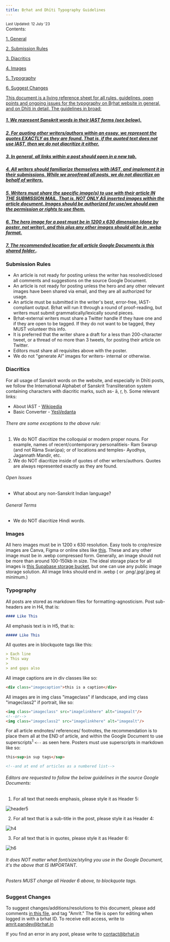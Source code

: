 ```yaml
---
title: Bṛhat and Dhīti Typography Guidelines
---
```


<div class="p-bot-32">
<small>Last Updated: 12 July '23</small>
</div>

<div class="contents null">
Contents:
</div>
<div class="contentlist">
	<p><a href=#one>1. General</a></p>
	<p><a href=#two>2. Submission Rules</p>	
	<p><a href=#three>3. Diacritics</p>
	<p><a href=#four>4. Images</p>
	<p><a href=#five>5. Typography</p>
	<p><a href=#six>6. Suggest Changes</p>
</div>

<div id="one"></div>


This document is a living reference sheet for all rules, guidelines, open points and ongoing issues for the typography on Bṛhat website in general, and on Dhīti in detail. The guidelines in broad:

##### 1. We represent Sanskrit words in their IAST forms (see below).
##### 2. For quoting other writers/authors within an essay, we represent the quotes EXACTLY as they are found. That is, if the quoted text does not use IAST, then we do not diacritize it either.
##### 3. In general, all links within a post should open in a new tab. 
##### 4. All writers should familiarize themselves with IAST, and implement it in their submissions. While we proofread all posts, we do not diacritize on behalf of writers.
##### 5. Writers must share the specific image(s) to use with their article IN THE SUBMISSION MAIL. That is, NOT ONLY AS inserted images within the article document. Images should be authorized for use/we should own the permission or rights to use them. 
##### 6. The hero image for a post must be in 1200 x 630 dimension (done by poster, not writer), and this plus any other images should all be in .webp format. 
##### 7. The recommended location for all article Google Documents is [this shared folder.](https://drive.google.com/drive/folders/1hj763vEa-__O2649T0ZO96jJqnaqdonj?usp=sharing). 


<div id="two"></div>

### Submission Rules
- An article is not ready for posting unless the writer has resolved/closed all comments and suggestions on the source Google Document.
- An article is not ready for posting unless the hero and any other relevant images have been shared via email, and they are all authorized for usage.
- An article must be submitted in the writer's best, error-free, IAST-compliant output. Bṛhat will run it through a round of proof-reading, but writers must submit grammatically/lexically sound pieces. 
- Bṛhat-external writers must share a Twitter handle if they have one and if they are open to be tagged. If they do not want to be tagged, they MUST volunteer this info.
- It is preferred that the writer share a draft for a less than 200-character tweet, or a thread of no more than 3 tweets, for posting their article on Twitter.
- Editors must share all requisites above with the poster.
- We do not "generate AI" images for writers- internal or otherwise.


<div id="three"></div>

### Diacritics
For all usage of Sanskrit words on the website, and especially in Dhīti posts, we follow the International Alphabet of Sanskrit Transliteration system containing characters with diacritic marks, such as- ā, ṛ, ḥ. Some relevant links:
- About IAST - [Wikipedia](https://en.wikipedia.org/wiki/International_Alphabet_of_Sanskrit_Transliteration)
- Basic Converter - [YesVedanta](https://www.yesvedanta.com/transliterate/)

###### There are some exceptions to the above rule:
1. We do NOT diacritize the colloquial or modern proper nouns. For example, names of recent/contemporary personalitieis- Ram Swarup (and not Rāma Svarūpa); or of locations and temples- Ayodhya, Jagannath Mandir, etc.
2. We do NOT diacritize inside of quotes of other writers/authors. Quotes are always represented exactly as they are found.

###### Open Issues
- What about any non-Sanskrit Indian language?

###### General Terms
- We do NOT diacritize Hindi words. 

<div id="four"></div>

### Images
All hero images must be in 1200 x 630 resolution. Easy tools to crop/resize images are Canva, Figma or online sites like [this](https://picresize.com/en/edit). 
These and any other image must be in .webp compressed form. Generally, an image should not be more than around 100-150kb in size.
The ideal storage place for all images is [this Supabase storage bucket](https://app.supabase.com/project/rnfvzaelmwbbvfbsppir/storage/buckets/brhatwebsite), but one can use any public image storage solution. All image links should end in .webp ( or .png/.jpg/.jpeg at minimum.)

<div id="five"></div>

### Typography
All posts are stored as markdown files for formatting-agnosticism. Post sub-headers are in H4, that is:

```markdown
#### Like This
```

All emphasis text is in H5, that is:

```markdown
##### Like This
```

All quotes are in blockquote tags like this:

```markdown
> Each line
> This way
>
> and gaps also
```

All image captions are in div classes like so:

```html
<div class="imagecaption">this is a caption</div>
```

All images are in img class "imageclass" if landscape, and img class "imageclass2" if portrait, like so:

```html
<img class="imageclass" src="imagelinkhere" alt="imagealt"/>
<!--or-->
<img class="imageclass2" src="imagelinkhere" alt="imagealt"/>
```

For all article endnotes/ references/ footnotes, the recommendation is to place them all at the END of article, and within the Google Document to use superscripts<sup>1</sup> `<--` as seen here. Posters must use superscripts in markdown like so:

```html
this<sup>in sup tags</sup>

<!--and at end of articles as a numbered list-->
```

###### Editors are requested to follow the below guidelines in the source Google Documents:
1. For all text that needs emphasis, please style it as Header 5:

<img class="imageclass" src="/images/header5.png" alt="header5"/>

2. For all text that is a sub-title in the post, please style it as Header 4:

<img class="imageclass" src="/images/header4.png" alt="h4"/>

3. For all text that is in quotes, please style it as Header 6:

<img class="imageclass" src="/images/header6.png" alt="h6"/>

###### It does NOT matter what font/size/styling you use in the Google Document, it's the above that IS IMPORTANT.

###### Posters MUST change all Header 6 above, to blockquote tags.

<div id="six"></div>

### Suggest Changes
To suggest changes/additions/resolutions to this document, please add comments [in this file](https://docs.google.com/document/d/13dfTYcXPqDRLgOlmw55ldMvvvch1597TR9DLCF3Jnsc/edit?usp=sharing), and tag "Amrit." The file is open for editing when logged in with a brhat ID. To receive edit access, write to amrit.pandey@brhat.in  


If you find an error in any post, please write to contact@brhat.in
